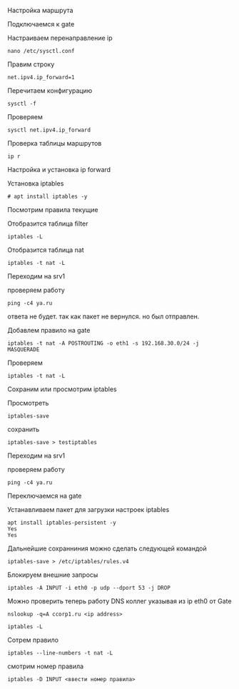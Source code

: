 Настройка маршрута

Подключаемся к gate

Настраиваем перенаправление ip
```
nano /etc/sysctl.conf
```
Правим строку
```
net.ipv4.ip_forward=1
```
Перечитаем конфигурацию

```
sysctl -f
```

Проверяем

```
sysctl net.ipv4.ip_forward
```
Проверка таблицы маршрутов

```
ip r
```

Настройка и установка ip forward

Установка iptables
```
# apt install iptables -y
```

Посмотрим правила текущие

Отобразится таблица filter
```
iptables -L
```
Отобразится таблица nat

```
iptables -t nat -L
```
Переходим на srv1

проверяем работу
```
ping -c4 ya.ru
```
ответа не будет. так как пакет не вернулся. но был отправлен.

Добавлем правило на gate

```
iptables -t nat -A POSTROUTING -o eth1 -s 192.168.30.0/24 -j MASQUERADE
```
Проверяем

```
iptables -t nat -L
```

Сохраним или просмотрим iptables

Просмотреть
```
iptables-save
```
сохранить 
```
iptables-save > testiptables
```

Переходим на srv1

проверяем работу
```
ping -c4 ya.ru
```

Переключаемся на gate

Устанавливаем пакет для загрузки настроек iptables
```
apt install iptables-persistent -y
Yes
Yes
```

Дальнейшие сохранниния можно сделать следующей командой

```
iptables-save > /etc/iptables/rules.v4
```

Блокируем внешние запросы

```
iptables -A INPUT -i eth0 -p udp --dport 53 -j DROP
```

Можно проверить теперь работу DNS коллег указывая из ip eth0 от Gate
```
nslookup -q=A ccorp1.ru <ip address>
```
```
iptables -L
```
Сотрем правило
```
iptables --line-numbers -t nat -L

```
смотрим номер правила
```
iptables -D INPUT <ввести номер правила>
```


